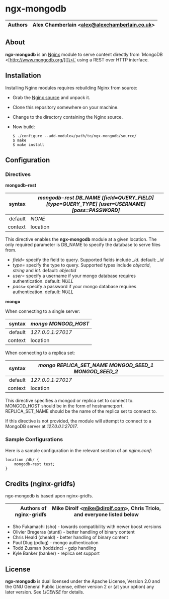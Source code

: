 # ngx-mongodb

| Authors | Alex Chamberlain <[alex@alexchamberlain.co.uk][]\> |
| ------: | ---------------------------------------------------|

## About

**ngx-mongodb** is an [Nginx][] module to serve content directly from
\`MongoDB <[http://www.mongodb.org/][]\>\` using a REST over HTTP
interface.

## Installation

Installing Nginx modules requires rebuilding Nginx from source:

-   Grab the [Nginx source][Nginx] and unpack it.
-   Clone this repository somewhere on your machine.
-   Change to the directory containing the Nginx source.
-   Now build:

        $ ./configure --add-module=/path/to/ngx-mongodb/source/
        $ make
        $ make install

## Configuration

### Directives

**mongodb-rest**

| syntax  | *mongodb-rest DB\_NAME [field=QUERY\_FIELD] [type=QUERY\_TYPE] [user=USERNAME] [pass=PASSWORD]* |
| -----:  | -----    |
| default | *NONE*   |
| context | location |

This directive enables the **ngx-mongodb** module at a given location.
The only required parameter is DB\_NAME to specify the database to serve
files from.

-   *field=* specify the field to query. Supported fields include
    *\_id*. default: *\_id*
-   *type=* specify the type to query. Supported types include
    *objectid*, *string* and *int*. default: *objectid*
-   *user=* specify a username if your mongo database requires
    authentication. default: *NULL*
-   *pass=* specify a password if your mongo database requires
    authentication. default: *NULL*

**mongo**

When connecting to a single server:

| syntax  | *mongo MONGOD\_HOST* |
| -----:  | -----    |
| default | *127.0.0.1:27017* |
| context | location |

When connecting to a replica set:

| syntax  | *mongo REPLICA\_SET\_NAME* *MONGOD\_SEED\_1* *MONGOD\_SEED\_2* |
| -----:  | -----    |
| default | *127.0.0.1:27017* |
| context | location |

This directive specifies a mongod or replica set to connect to.
MONGOD\_HOST should be in the form of hostname:port. REPLICA\_SET\_NAME
should be the name of the replica set to connect to.

If this directive is not provided, the module will attempt to connect to
a MongoDB server at *127.0.0.1:27017*.

### Sample Configurations

Here is a sample configuration in the relevant section of an
*nginx.conf*:

    location /db/ {
        mongodb-rest test;
    }

## Credits (nginx-gridfs)

ngx-mongodb is based upon nginx-gridfs.


| Authors of nginx-gridfs | Mike Dirolf <[mike@dirolf.com][]\>, Chris Triolo, and everyone listed below |
| ----------------------: | ------------------------------------------------------------------------------ |

-   Sho Fukamachi (sho) - towards compatibility with newer boost
    versions
-   Olivier Bregeras (stunti) - better handling of binary content
-   Chris Heald (cheald) - better handling of binary content
-   Paul Dlug (pdlug) - mongo authentication
-   Todd Zusman (toddzinc) - gzip handling
-   Kyle Banker (banker) - replica set support

## License

**ngx-mongodb** is dual licensed under the Apache License, Version 2.0
and the GNU General Public License, either version 2 or (at your option)
any later version. See *LICENSE* for details.

  [alex@alexchamberlain.co.uk]: mailto:alex@alexchamberlain.co.uk
  [mike@dirolf.com]: mailto:mike@dirolf.com
  [Nginx]: http://nginx.net/
  [http://www.mongodb.org/]: http://www.mongodb.org/